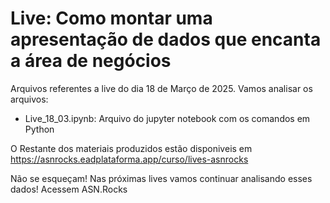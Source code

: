 # Live: Como montar uma apresentação de dados que encanta a área de negócios

Arquivos referentes a live do dia 18 de Março de 2025. Vamos analisar os arquivos:

- Live_18_03.ipynb: Arquivo do jupyter notebook com os comandos em Python

O Restante dos materiais produzidos estão disponiveis em https://asnrocks.eadplataforma.app/curso/lives-asnrocks

Não se esqueçam! Nas próximas lives vamos continuar analisando esses dados! Acessem ASN.Rocks
